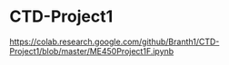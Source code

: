# CTD-Project1
https://colab.research.google.com/github/Branth1/CTD-Project1/blob/master/ME450Project1F.ipynb
